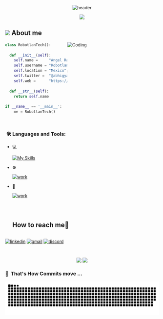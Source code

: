<!-- HEADER -->
<div align="center" width="100">
  <img src="https://capsule-render.vercel.app/api?color=0:1408d0,50:0860d0,100:08c4d0&height=250&section=header&text=Angel%20Ramirez&fontSize=50&type=waving&fontColor=fefefe&&animation=fadeIn"
  alt="header"/>
</div>

<!-- Muestra "Hola soy Angel..."
<h1 align="center">I'm <a href="https://github.com/Aryagm">Angel Ramirez<a><img src="https://github.com/Kathryn-Jie/Kathryn-Jie/blob/main/wave.gif" width="60px"/></h1>
-->

<p align="center">
  <a href="https://github.com/DenverCoder1/readme-typing-svg"><img src="https://readme-typing-svg.herokuapp.com?font=Time+New+Roman&color=%23C8BE25&size=25&center=true&vCenter=true&width=600&height=100&lines=Robotics+and+digital+systems+engineer;Competitive+Programmer;Active+learner;Always+learning+new+things"></a>
</p>



<!--
<p align="center"> 
	<img src="https://komarev.com/ghpvc/?username=RobotlanTech&label=Profile%20views&color=0047AB&style=plastic?" alt="RobotlanTech" height=25px, width=160px/> 
</p>
-->

## <picture><img src = "https://github.com/7oSkaaa/7oSkaaa/blob/main/Images/about_me.gif?raw=true" width = 50px></picture> About me

<img align="right" alt="Coding" width="300" src="https://i.pinimg.com/originals/81/17/8b/81178b47a8598f0c81c4799f2cdd4057.gif">

```python
class RobotlanTech():
    
  def __init__(self):
    self.name =     "Angel Ramirez";
    self.username = "RobotlanTech";
    self.location = "Mexico";
    self.twitter =  "@abhigyantrips";
    self.web =      "https://abhigyantrips.dev";
  
  def __str__(self):
    return self.name

if __name__ == '__main__':
    me = RobotlanTech()
```

<br/>

<h3>  &nbsp;🛠️ Languages and Tools:</h3>

- 💻 &nbsp;
  
  [![My Skills](https://skillicons.dev/icons?i=python,cpp,c,arduino,matlab,ros,opencv,pytorch,qt,raspberrypi,tensorflow,&perline=6)](https://skillicons.dev)

- ⚙️ &nbsp;
  
  [![work](https://skillicons.dev/icons?i=git,github,linux,bash,ubuntu,notion,windows,md,&perline=6)](https://skillicons.dev)
  
- 🔧 &nbsp;
  
  [![work](https://skillicons.dev/icons?i=vscode,&perline=6)](https://skillicons.dev)

<br/>

<div id="user-content-toc">
    <ul align="left">
      <summary><h2 style="display: inline-block">How to reach me🤝</h2></summary>
    </ul>
  <!--icons and links-->
  <p align="left">
  <a href="https://www.linkedin.com/in/j-angel-rmz/" target="blank"><img align="center" src="https://user-images.githubusercontent.com/88904952/234979284-68c11d7f-1acc-4f0c-ac78-044e1037d7b0.png" alt="linkedin" height="50" width="50" /></a>
  <a href="angel58.828@gmail.com" target="blank"><img align="center" src="https://github.com/Mo-Alsehli/Mo-Alsehli/assets/98949843/6d935082-a6bb-4f5d-be13-87b821d8421c" alt="gmail" height="50" width="50"  /></a>
  <a href="google.com" target="blank"><img align="center" src="https://user-images.githubusercontent.com/88904952/234982627-019fd336-6248-453c-9b05-97c13fd1d207.png" alt="discord" height="50" width="50" /></a>
  </p>

<br/>

<p align="center">
    <img style="height:10rem;" src="https://github-readme-stats.vercel.app/api?username=RobotlanTech&bg_color=30,e96443,904e95&title_color=fff&text_color=fff&show_icons=true&theme=radical" />
    <img style="height:10rem;" src="https://github-readme-streak-stats.herokuapp.com/?user=RobotlanTech&theme=radical&show_icons=true&border=e4e2e2" />
</p>



### 🐍 &nbsp;That's How Commits move ...

<div align="center">
  <a href="https://github.com/RobotlanTech/">
  <img src="https://github.com/1999AZZAR/1999AZZAR/blob/readme/resources/img/grid-snake.svg"
       alt="snake" /></a>
</div>
